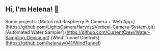 ## Hi, I'm Helena! 👋

<!--
**helenaw041/helenaw041** is a ✨ _special_ ✨ repository because its `README.md` (this file) appears on your GitHub profile.

Here are some ideas to get you started:

- 🔭 I’m currently working on ...
- 🌱 I’m currently learning ...
- 👯 I’m looking to collaborate on ...
- 🤔 I’m looking for help with ...
- 💬 Ask me about ...
- 📫 How to reach me: ...
- 😄 Pronouns: ...
- ⚡ Fun fact: ...
-->
Some projects: 
[Motorized Raspberry Pi Camera + Web App:] (https://github.com/LightsCameraHarvest/Vertical-Camera-System.git)
[Automated Water Sampler] (https://github.com/CurrentCrew/Water-Sampling-Device.git)
[Wind Tunnel Controls] (https://github.com/helenaw041/WindTunnel)



